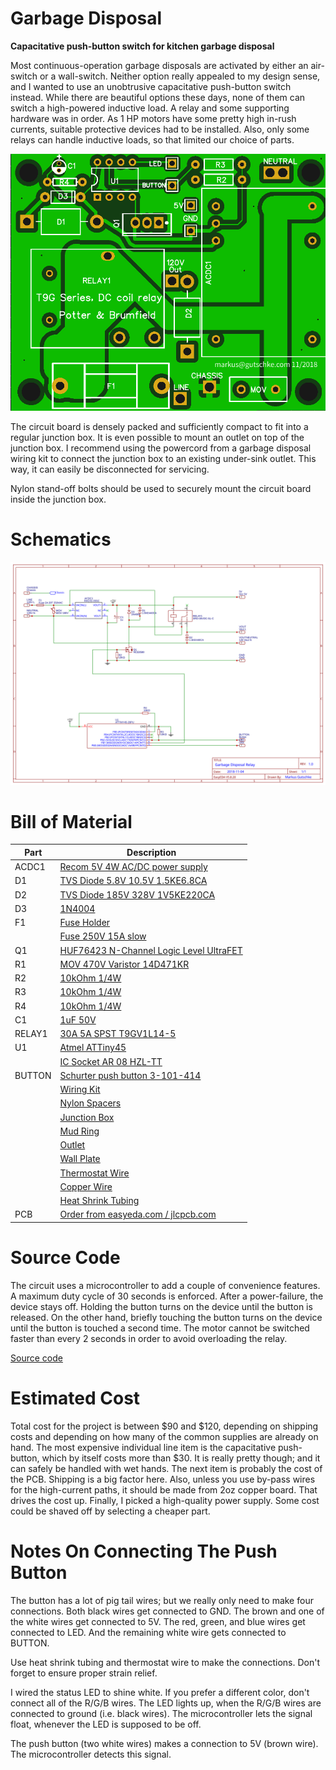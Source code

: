 # Garbage Disposal
**Capacitative push-button switch for kitchen garbage disposal**

Most continuous-operation garbage disposals are activated by either an
air-switch or a wall-switch. Neither option really appealed to my design sense,
and I wanted to use an unobtrusive capacitative push-button switch instead.
While there are beautiful options these days, none of them can switch a
high-powered inductive load. A relay and some supporting hardware was in order.
As 1 HP motors have some pretty high in-rush currents, suitable protective
devices had to be installed. Also, only some relays can handle inductive loads,
so that limited our choice of parts.

[![PCB Photo](https://raw.githubusercontent.com/gutschke/garbagedisposal/master/easyeda/photo.png)](easyeda)

The circuit board is densely packed and sufficiently compact to fit into a
regular junction box. It is even possible to mount an outlet on top of the
junction box. I recommend using the powercord from a garbage disposal wiring
kit to connect the junction box to an existing under-sink outlet. This way, it
can easily be disconnected for servicing.

Nylon stand-off bolts should be used to securely mount the circuit board
inside the junction box.

# Schematics

[![Schematics](https://raw.githubusercontent.com/gutschke/garbagedisposal/master/easyeda/schematics.svg?sanitize=true)](easyeda)

# Bill of Material

| Part | Description |
| ---- | ----------- |
| ACDC1 | [Recom 5V 4W AC/DC power supply](https://www.digikey.com/product-detail/en/recom-power/RAC04-05SC-277/945-2100-5-ND/3906310) |
| D1 | [TVS Diode 5.8V 10.5V 1.5KE6.8CA](https://www.digikey.com/product-detail/en/1.5KE6.8CA/1.5KE6.8CALFCT-ND/285845) |
| D2 | [TVS Diode 185V 328V 1V5KE220CA](https://www.digikey.com/product-detail/en/micro-commercial-co/1.5KE220CA-TP/1.5KE220CA-TPMSCT-ND/1960072) |
| D3 | [1N4004](https://www.digikey.com/product-detail/en/micro-commercial-co/1N4004-TP/1N4004-TPMSCT-ND/773691) |
| F1 | [Fuse Holder](https://www.digikey.com/product-detail/en/wurth-electronics-inc/696103201002/732-11372-ND/7244556) |
|    | [Fuse 250V 15A slow](https://www.digikey.com/product-detail/en/littelfuse-inc/0215015.MXP/F3251-ND/2023367) |
| Q1 | [HUF76423 N-Channel Logic Level UltraFET](https://www.digikey.com/products/en?keywords=huf76423p3) |
| R1 | [MOV 470V Varistor 14D471KR](https://www.digikey.com/product-detail/en/bourns-inc/MOV-14D471KTR/MOV-14D471KTRCT-ND/5775039) |
| R2 | [10kOhm 1/4W](https://www.digikey.com/product-detail/en/yageo/CFR-25JB-52-10K/10KQBK-ND/338) |
| R3 | [10kOhm 1/4W](https://www.digikey.com/product-detail/en/yageo/CFR-25JB-52-10K/10KQBK-ND/338) |
| R4 | [10kOhm 1/4W](https://www.digikey.com/product-detail/en/yageo/CFR-25JB-52-10K/10KQBK-ND/338) |
| C1 | [1uF 50V](https://www.digikey.com/products/en?keywords=478-1836-nd) |
| RELAY1 | [30A 5A SPST T9GV1L14-5](https://www.digikey.com/products/en?keywords=T9GV1L14-5) |
| U1 | [Atmel ATTiny45](https://www.digikey.com/product-detail/en/microchip-technology/ATTINY45-20PU/ATTINY45-20PU-ND/735465) |
|    | [IC Socket AR 08 HZL-TT](https://www.digikey.com/product-detail/en/assmann-wsw-components/AR-08-HZL-TT/AE10011-ND/821765) |
| BUTTON | [Schurter push button 3-101-414](https://www.digikey.com/product-detail/en/3-101-414/486-3357-ND/7104553) |
| | [Wiring Kit](https://www.amazon.com/ClearMax-Universal-Garbage-Disposal-Assembly/dp/B01N7KAQIL) |
| | [Nylon Spacers](https://www.amazon.com/gp/product/B077STGQVD) |
| | [Junction Box](https://www.homedepot.com/p/RACO-4-in-Welded-Square-Electrical-Box-with-Raised-Ground-8189/100539828) |
| | [Mud Ring](https://www.homedepot.com/p/4-in-Square-Single-Device-Mud-Ring-Raised-1-1-4-in-8775/100686459) |
| | [Outlet](https://www.homedepot.com/p/Leviton-Decora-15-Amp-Residential-Grade-Self-Grounding-Duplex-Outlet-White-R52-05325-0WS/100357024) |
| | [Wall Plate](https://www.homedepot.com/p/Legrand-Pass-and-Seymour-1-Gang-Decora-Wall-Plate-Stainless-Steel-SL26CC20/202655348) |
| | [Thermostat Wire](https://www.homedepot.com/p/Southwire-By-the-Foot-18-5-Brown-Solid-CU-CL2Thermostat-Wire-64169699/204725214) |
| | [Copper Wire](https://www.homedepot.com/p/Gardner-Bender-14-AWG-18-ft-Primary-Wire-Spool-Black-AMW-314/300689786) |
| | [Heat Shrink Tubing](https://www.amazon.com/Vktech-150pcs-Shrink-Tubing-Sleeving/dp/B00EXLPLTW) |
| PCB | [Order from easyeda.com / jlcpcb.com](https://easyeda.com/zodiac_7307/garbage-disposal-relay) |

# Source Code

The circuit uses a microcontroller to add a couple of convenience features. A
maximum duty cycle of 30 seconds  is enforced. After a power-failure, the
device stays off. Holding the button turns on the device until the button is
released. On the other hand, briefly touching the button turns on the device
until the button is touched a second time. The motor cannot be switched faster
than every 2 seconds in order to avoid overloading the relay.

[Source code](garbagedisposal.ino)

# Estimated Cost

Total cost for the project is between $90 and $120, depending on shipping costs
and depending on how many of the common supplies are already on hand. The most
expensive individual line item is the capacitative push-button, which by itself
costs more than $30. It is really pretty though; and it can safely be handled
with wet hands. The next item is probably the cost of the PCB. Shipping is a
big factor here. Also, unless you use by-pass wires for the high-current paths,
it should be made from 2oz copper board. That drives the cost up. Finally, I
picked a high-quality power supply. Some cost could be shaved off by selecting
a cheaper part.

# Notes On Connecting The Push Button

The button has a lot of pig tail wires; but we really only need to make four
connections. Both black wires get connected to GND. The brown and one of the
white wires get connected to 5V. The red, green, and blue wires get connected
to LED. And the remaining white wire gets connected to BUTTON.

Use heat shrink tubing and thermostat wire to make the connections. Don't
forget to ensure proper strain relief.

I wired the status LED to shine white. If you prefer a different color, don't
connect all of the R/G/B wires. The LED lights up, when the R/G/B wires are
connected to ground (i.e. black wires). The microcontroller lets the signal
float, whenever the LED is supposed to be off.

The push button (two white wires) makes a connection to 5V (brown wire). The
microcontroller detects this signal.
